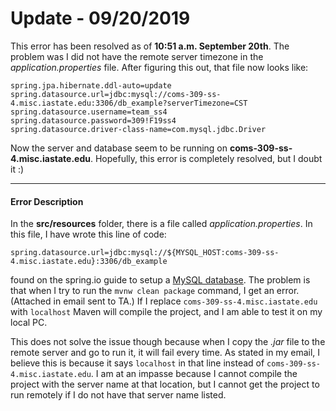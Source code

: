 # Update - 09/20/2019

This error has been resolved as of **10:51 a.m. September 20th**. The problem was I did not have the remote server timezone in the *application.properties* file. After
figuring this out, that file now looks like:
```
spring.jpa.hibernate.ddl-auto=update
spring.datasource.url=jdbc:mysql://coms-309-ss-4.misc.iastate.edu:3306/db_example?serverTimezone=CST
spring.datasource.username=team_ss4
spring.datasource.password=309!F19ss4
spring.datasource.driver-class-name=com.mysql.jdbc.Driver
```
Now the server and database seem to be running on **coms-309-ss-4.misc.iastate.edu**. Hopefully, this error is completely resolved, but I doubt it :)
___
#### Error Description

In the **src/resources** folder, there is a file called *application.properties*. In this file, I have wrote this line of code:

```
spring.datasource.url=jdbc:mysql://${MYSQL_HOST:coms-309-ss-4.misc.iastate.edu}:3306/db_example
```
found on the spring.io guide to setup a [MySQL database](https://spring.io/guides/gs/accessing-data-mysql/). The problem is that when I try to run the 
`mvnw clean package` command, I get an error. (Attached in email sent to TA.) If I replace `coms-309-ss-4.misc.iastate.edu` with `localhost` Maven will compile the project, and
I am able to test it on my local PC.


This does not solve the issue though because when I copy the *.jar* file to the remote server and go to run it, it will fail every time. As stated in my email, I believe this
is because it says `localhost` in that line instead of `coms-309-ss-4.misc.iastate.edu`. I am at an impasse because I cannot compile the project with the server
name at that location, but I cannot get the project to run remotely if I do not have that server name listed.
